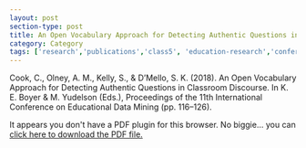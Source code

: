 ```yaml
---
layout: post
section-type: post
title: An Open Vocabulary Approach for Detecting Authentic Questions in Classroom Discourse
category: Category
tags: ['research','publications','class5', 'education-research','conference-regular','discourse','nlp']
---
```


Cook, C., Olney, A. M., Kelly, S., & D’Mello, S. K. (2018). An Open Vocabulary Approach for Detecting Authentic Questions in Classroom Discourse. In K. E. Boyer & M. Yudelson (Eds.), Proceedings of the 11th International Conference on Educational Data Mining (pp. 116–126).

<object data="https://blogs.memphis.edu/aolney/files/2019/10/cook-edm-2018.pdf" type="application/pdf" width="100%" height="600px">
 
  <p>It appears you don't have a PDF plugin for this browser.
  No biggie... you can <a href="https://blogs.memphis.edu/aolney/files/2019/10/cook-edm-2018.pdf">click here to
  download the PDF file.</a></p>
  
</object>
